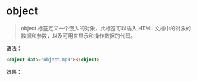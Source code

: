 # object

> object 标签定义一个嵌入的对象，此标签可以插入 HTML 文档中的对象的数据和参数，以及可用来显示和操作数据的代码。

语法：

```html
<object data="object.mp3"></object>
```

效果：

<object data="object.mp3"></object>